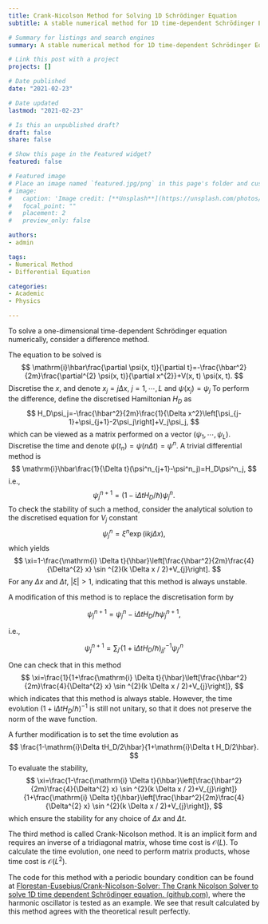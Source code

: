 ```yaml
---
title: Crank-Nicolson Method for Solving 1D Schrödinger Equation
subtitle: A stable numerical method for 1D time-dependent Schrödinger Equation.

# Summary for listings and search engines
summary: A stable numerical method for 1D time-dependent Schrödinger Equation.

# Link this post with a project
projects: []

# Date published
date: "2021-02-23"

# Date updated
lastmod: "2021-02-23"

# Is this an unpublished draft?
draft: false
share: false

# Show this page in the Featured widget?
featured: false

# Featured image
# Place an image named `featured.jpg/png` in this page's folder and customize its options here.
# image:
#   caption: 'Image credit: [**Unsplash**](https://unsplash.com/photos/CpkOjOcXdUY)'
#   focal_point: ""
#   placement: 2
#   preview_only: false

authors:
- admin

tags:
- Numerical Method
- Differential Equation

categories:
- Academic
- Physics

---
```


To solve a one-dimensional time-dependent Schrödinger equation numerically, consider a difference method. 

The equation to be solved is
$$
\mathrm{i}\hbar\frac{\partial \psi(x, t)}{\partial t}=-\frac{\hbar^2}{2m}\frac{\partial^{2} \psi(x, t)}{\partial x^{2}}+V(x, t) \psi(x, t).
$$
Discretise the $x$, and denote $x_j=j\Delta x,\ j=1,\cdots,L$ and $\psi(x_j)=\psi_j$ To perform the difference, define the discretised Hamiltonian $H_D$ as
$$
 H_D\psi_j=-\frac{\hbar^2}{2m}\frac{1}{\Delta x^2}\left[\psi_{j-1}+\psi_{j+1}-2\psi_j\right]+V_j\psi_j,
$$
which can be viewed as a matrix performed on a vector $(\psi_1,\cdots,\psi_L)$. Discretise the time and denote $\psi(t_n)=\psi(n\Delta t)=\psi^n$. A trivial differential method is
$$
\mathrm{i}\hbar\frac{1}{\Delta t}(\psi^n_{j+1}-\psi^n_j)=H_D\psi^n_j,
$$
i.e.,
$$
\psi^{n+1}_j=\left(1-\mathrm{i}\Delta t H_D/\hbar\right)\psi^n_j.
$$
To check the stability of such a method, consider the analytical solution to the discretised equation for $V_j$ constant
$$
\psi^n_j=\xi^n\exp(\mathrm{i}kj\Delta x),
$$
which yields
$$
\xi=1-\frac{\mathrm{i} \Delta t}{\hbar}\left[\frac{\hbar^2}{2m}\frac{4}{\Delta^{2} x} \sin ^{2}(k \Delta x / 2)+V_{j}\right].
$$
For any $\Delta x$ and $\Delta t$, $|\xi|>1$, indicating that this method is always unstable.

A modification of this method is to replace the discretisation form by

$$
\psi^{n+1}_j=\psi^n_j-\mathrm{i}\Delta t H_D/\hbar\psi^{n+1}_j,
$$

i.e., 

$$
    \psi_{j}^{n+1}=\sum_{j'}\left(1+\mathrm{i} \Delta t H_D/\hbar\right)_{jj'}^{-1} \psi_{j'}^{n}
$$

One can check that in this method
$$
\xi=\frac{1}{1+\frac{\mathrm{i} \Delta t}{\hbar}\left[\frac{\hbar^2}{2m}\frac{4}{\Delta^{2} x} \sin ^{2}(k \Delta x / 2)+V_{j}\right]},
$$
which indicates that this method is always stable. However, the time evolution $\left(1+\mathrm{i} \Delta t H_D/\hbar\right)^{-1}$ is still not unitary, so that it does not preserve the norm of the wave function.

A further modification is to set the time evolution as
$$
    \frac{1-\mathrm{i}\Delta tH_D/2\hbar}{1+\mathrm{i}\Delta t H_D/2\hbar}.
$$
To evaluate the stability,
$$
\xi=\frac{1-\frac{\mathrm{i} \Delta t}{\hbar}\left[\frac{\hbar^2}{2m}\frac{4}{\Delta^{2} x} \sin ^{2}(k \Delta x / 2)+V_{j}\right]}{1+\frac{\mathrm{i} \Delta t}{\hbar}\left[\frac{\hbar^2}{2m}\frac{4}{\Delta^{2} x} \sin ^{2}(k \Delta x / 2)+V_{j}\right]},
$$
which ensure the stability for any choice of $\Delta x$ and $\Delta t$. 

The third method is called Crank-Nicolson method. It is an implicit form and requires an inverse of a tridiagonal matrix, whose time cost is $\mathcal{O}(L)$. To calculate the time evolution, one need to perform matrix products, whose time cost is $\mathcal{O}(L^2)$.

The code for this method with a periodic boundary condition can be found at [Florestan-Eusebius/Crank-Nicolson-Solver: The Crank Nicolson Solver to solve 1D time dependent Schrödinger equation. (github.com)](https://github.com/Florestan-Eusebius/Crank-Nicolson-Solver), where the harmonic oscillator is tested as an example. We see that result calculated by this method agrees with the theoretical result perfectly. 